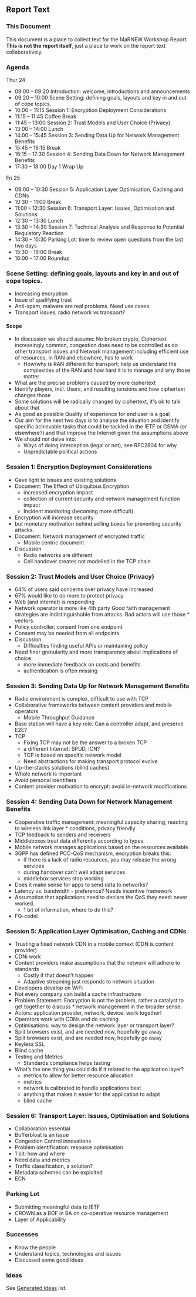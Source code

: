 ## Report Text
### This Document
This document is a place to collect text for the MaRNEW Workshop Report. __This is not the report itself__, just a place to work on the report text collaboratively.

### Agenda
Thur 24	
* 09:00 – 09:20	Introduction: welcome, introductions and announcements
* 09:20 – 10:00	Scene Setting: defining goals, layouts and key in and out of cope topics.
* 10:00 – 11:15	Session 1: Encryption Deployment Considerations
* 11:15 – 11:45	Coffee Break
* 11:45 – 13:00	Session 2: Trust Models and User Choice (Privacy)
* 13:00 – 14:00	Lunch
* 14:00 – 15:45	Session 3: Sending Data Up for Network Management Benefits
* 15:45 – 16:15	Break
* 16:15 – 17:30	Session 4: Sending Data Down for Network Management Benefits
* 17:30 – 18:00	Day 1 Wrap Up

Fri 25	
* 09:00 – 10:30	Session 5: Application Layer Optimisation, Caching and CDNs
* 10:30 – 11:00	Break
* 11:00 – 12:30	Session 6: Transport Layer: Issues, Optimisation and Solutions
* 12:30 – 13:30	Lunch
* 13:30 – 14:30	Session 7: Technical Analysis and Response to Potential Regulatory Reaction
* 14:30 – 15:30	Parking Lot: time to review open questions from the last two days
* 15:30 – 16:00	Break
* 16:00 – 17:00	Roundup

### Scene Setting: defining goals, layouts and key in and out of cope topics.
* Increasing encryption
* Issue of qualifying trust
* Anti-spam, malware are real problems. Need use cases.
* Transport issues, radio network vs transport? 

#### Scope
* In discussion we should assume: No broken crypto, Ciphertext increasingly common, congestion does need to be controlled as do other transport issues and Network management including efficient use of resources, in RAN and elsewhere, has to work 
  * How/why is RAN different for transport; help us understand the complexities of the RAN and how hard it is to manage and why those matter 
* What are the precise problems caused by more ciphertext 
* Identify players, incl. Users, and resulting tensions and how ciphertext changes those 
* Some solutions will be radically changed by ciphertext, it's ok to talk about that 
* As good as possible Quality of experience for end user is a goal 
* Our aim for the next two days is to analyse the situation and identify specific achievable tasks that could be tackled in the IETF or GSMA (or elsewhere?) and that improve the Internet given the assumptions above 
* We should not delve into: 
  * Ways of doing interception (legal or not), see RFC2804 for why 
  * Unpredictable political actions

### Session 1: Encryption Deployment Considerations
* Gave light to issues and existing solutions
* Document: The Effect of Ubiquitous Encryption
  * increased encryption impact
  * collection of current security and network management function impact
  * Incident monitoring (becoming more difficult)
* Encryption will increase security 
 * but monetary motivation behind selling boxes for preventing security attacks.
* Document: Network management of encrypted traffic
  * Mobile centric document
* Discussion
  * Radio networks are different 
  *  Cell handover creates not modelled in the TCP chain

### Session 2: Trust Models and User Choice (Privacy)
* 64% of users said concerns over privacy have increased
* 67% would like to do more to protect privacy
* Web (and internet) is responding
* Network operator is more like 4th party
Good faith management strategies are indistinguishable from attacks. Bad actors will use those * vectors. 
* Policy controller: consent from one endpoint 
* Consent may be needed from all endpoints
* Discussion 
	* Difficulties finding useful APIs or maintaining policy
* Need finer granularity and more transparency about implications of choice
	* more immediate feedback on costs and benefits
	* authentication is often missing
	
### Session 3: Sending Data Up for Network Management Benefits
* Radio environment is complex, difficult to use with TCP 
* Collaborative frameworks between content providers and mobile operators
	* Mobile Throughput Guidance
* Base station will have a key role. Can a controller adapt, and preserve E2E?
* TCP
	* Fixing TCP may not be the answer to a broken TCP
	* a different Internet: SPUD, ICN?
	* TCP is based on specific network model
	* Need abstractions for making transport protocol evolve
* Up-the-stacks solutions (blind caches)
* Whole network is important
* Avoid personal identifiers
* Content provider motivation to encrypt: avoid in-network modifications

### Session 4: Sending Data Down for Network Management Benefits
* Cooperative traffic management: meaningful capacity sharing, reacting to wireless link layer * conditions, privacy friendly
* TCP feedback to senders and receivers
* Middleboxes treat data differently according to types
* Mobile network manages applications based on the resources available
* 3GPP has defined PCC-QoS mechanism, encryption breaks this:
	* if there is a lack of radio resources, you may release the wrong services
	* during handover can't well adapt services
	* middlebox services stop working
* Does it make sense for apps to send data to networks?  
* Latency vs. bandwidth - preference? Needs incentive framework
* Assumption that applications need to declare the QoS they need: never worked.
	* 1 bit of information, where to do this?
* FQ-codel 

### Session 5: Application Layer Optimisation, Caching and CDNs
* Trusting a fixed network CDN in a mobile context (CDN is content provider)
* CDNi work
* Content providers make assumptions that the network will adhere to standards
	* Costly if that doesn’t happen
	* Adaptive streaming just responds to network situation
* Developers develop on WiFi
* Not every company can build a cache infrastructure 
* Problem Statement: Encryption is not the problem, rather a catalyst to get together to discuss * network management in the broader sense.
* Actors: application provider, network, device. work together!
* Operators work with CDNs and do caching
* Optimisations: way to design the network layer or transport layer?
* Split browsers exist, and are needed now, hopefully go away
* Split browsers exist, and are needed now, hopefully go away
* Keyless SSL
* Blind cache
* Testing and Metrics
	* Standards compliance helps testing
* What’s the one thing you could do if it related to the application layer?
	* metrics to allow for better resource allocation
	* metrics
	* network is calibrated to handle applications best
	* anything that makes it easier for the application to adapt
	* blind cache
	
### Session 6: Transport Layer: Issues, Optimisation and Solutions
* Collaboration essential 
* Bufferbloat is an issue
* Congestion Control innovations
* Problem identification: resource optimisation
* 1 bit: how and where
* Need data and metrics
* Traffic classification, a solution?
* Metadata schemes can be exploited
* ECN

### Parking Lot
* Submitting meaningful data to IETF
* CROWN as a BOF in BA on co-operative resource management
* Layer of Applicability

### Successes
* Know the people
* Understand topics, technologies and issues
* Discussed some good ideas

### Ideas
See [Generated Ideas](https://github.com/MaRNEW/Output_Documents/blob/master/generated_Ideas.md) list. 





	

